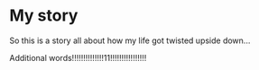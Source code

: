 # My story

So this is a story all about how my life got twisted upside down...

Additional words!!!!!!!!!!!!!!11!!!!!!!!!!!!!!!!
